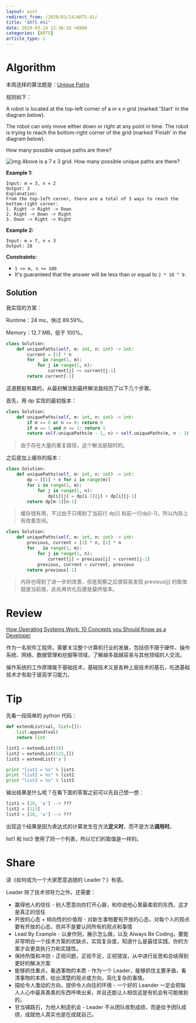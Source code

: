 ```yaml
---
layout: post
redirect_from: /2020/03/14/ARTS-41/
title: "ARTS #41"
date: 2020-03-14 12:36:18 +0800
categories: [ARTS]
article_type: 1
---
```



# Algorithm

本周选择的算法题是：[Unique Paths](https://leetcode.com/problems/unique-paths/)


规则如下：

A robot is located at the top-left corner of a *m* x *n* grid (marked 'Start' in the diagram below).

The robot can only move either down or right at any point in time. The robot is trying to reach the bottom-right corner of the grid (marked 'Finish' in the diagram below).

How many possible unique paths are there?

![img](https://assets.leetcode.com/uploads/2018/10/22/robot_maze.png)
Above is a 7 x 3 grid. How many possible unique paths are there?

 

**Example 1:**

```
Input: m = 3, n = 2
Output: 3
Explanation:
From the top-left corner, there are a total of 3 ways to reach the bottom-right corner:
1. Right -> Right -> Down
2. Right -> Down -> Right
3. Down -> Right -> Right
```

**Example 2:**

```
Input: m = 7, n = 3
Output: 28
```

 

**Constraints:**

- `1 <= m, n <= 100`
- It's guaranteed that the answer will be less than or equal to `2 * 10 ^ 9`.

## Solution

我实现的方案：

Runtime：24 ms，快过 89.59%。

Memory：12.7 MB，低于 100%。

```python
class Solution:
    def uniquePaths(self, m: int, n: int) -> int:
        current = [1] * n
        for _ in range(1, m):
            for j in range(1, n):
                current[j] += current[j-1]
        return current[-1]
```

这道题挺有趣的，从最初解法到最终解法我经历了以下几个步骤。

首先，用 dp 实现的最初版本：

```python
class Solution:
    def uniquePaths(self, m: int, n: int) -> int:
        if m == 0 or n == 0: return 0
        if m == 1 and n == 1: return 1
        return self.uniquePaths(m - 1, n) + self.uniquePaths(m, n - 1)
```

> 由于存在大量的重复路径，这个解法是超时的。

之后是加上缓存的版本：

```python
class Solution:
    def uniquePaths(self, m: int, n: int) -> int:
        dp = [[1] * n for i in range(m)]
        for i in range(1, m):
            for j in range(1, n):
                dp[i][j] = dp[i-1][j] + dp[i][j-1]
        return dp[m-1][n-1]
```

> 缓存很有用，不过由于只用到了当前行 dp[i] 和前一行dp[i-1]，所以内存上有改善空间。

```python
class Solution:
    def uniquePaths(self, m: int, n: int) -> int:
        previous, current = [1] * n, [1] * n
        for _ in range(1, m):
            for j in range(1, n):
                current[j] = previous[j] + current[j-1]
            previous, current = current, previous
        return previous[-1]
```

> 内存也得到了进一步的改善，但是观察之后很容易发现 previous[j] 的取值就是当前值，此处再优化后便是最终版本。

# Review

[How Operating Systems Work: 10 Concepts you Should Know as a Developer](https://medium.com/cracking-the-data-science-interview/how-operating-systems-work-10-concepts-you-should-know-as-a-developer-8d63bb38331f)

作为一名软件工程师，需要关注整个计算机行业的发展，包括但不限于硬件、操作系统、网络、数据管理和挖掘等领域，了解越多就越容易与其他领域的人交流。

操作系统的工作原理属于基础技术，基础技术又是各种上层技术的基石，吃透基础技术才有助于提高学习能力。

# Tip

先看一段简单的 python 代码：

```python
def extendList(val, list=[]):
    list.append(val)
    return list

list1 = extendList(10)
list2 = extendList(123,[])
list3 = extendList('a')

print "list1 = %s" % list1
print "list2 = %s" % list2
print "list3 = %s" % list3
```

输出结果是什么呢？在看下面的答案之前可以先自己想一想：

```python
list1 = [10, 'a'] --> ???
list2 = [123]
list3 = [10, 'a'] --> ???
```

出现这个结果是因为表达式的计算发生在方法**定义时**，而不是方法**调用时**。

list1 和 list3 使用了同一个列表，所以它们的取值是一样的。

# Share

读《如何成为一个大家愿意追随的 Leader？》有感。

Leader 除了技术领导力之外，还需要：

- 赢得他人的信任 - 别人愿意向你打开心扉，和你说他心里最柔软的东西，这才是真正的信任
- 开放的心态 + 倾向性的价值观 - 对新生事物要有开放的心态，对每个人的观点要有开放的心态，但并不是要认同所有的观点和事情
- Lead By Example - 以身作则，展示怎么做，以及 Always Be Coding，要能非常明白一个技术方案的优缺点，实现复杂度，知道什么是最佳实践，你的方案才会更具执行力和实践性。
- 保持热情和冲劲 - 正视问题，正视不足，正视错误，从中进行反思和总结得到更好的解决方案
- 能够抓住重点，看透事物的本质 - 作为一个 Leader，能够抓住主要矛盾，看清事物的本质，给出清楚的观点或方向，简化复杂的事情。
- 描绘令人激动的方向，提供令人向往的环境 - 一个好的 Leander 一定会把每人人心中最真善美的东西呼唤出来，并且还能让人相信这是有机会有可能做到的。
- 甘当铺路石，为他人制造机会 - Leader 不从团队收割成绩，而是给予团队成绩，成就他人其实也是在成就自己。